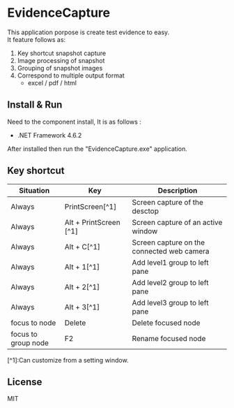 # EvidenceCapture

This application porpose is create test evidence to easy.<br/>
It feature follows as:

 1. Key shortcut snapshot capture
 2. Image processing of snapshot
 3. Grouping of snapshot images
 4. Correspond to multiple output format
    * excel / pdf / html

## Install & Run
Need to the component install, It is as follows :

* .NET Framework 4.6.2

After installed then run the "EvidenceCapture.exe" application.


## Key shortcut


|Situation|Key|Description|
|---|---|---|
|Always|PrintScreen\[^1]|Screen capture of the desctop|
|Always|Alt + PrintScreen \[^1]|Screen capture of an active window|
|Always|Alt + C\[^1]|Screen capture on the connected web camera|
|Always|Alt + 1\[^1]|Add level1 group to left pane|
|Always|Alt + 2\[^1]|Add level2 group to left pane|
|Always|Alt + 3\[^1]|Add level3 group to left pane|
|focus to node|Delete|Delete focused node|
|focus to group node|F2|Rename focused node|


\[^1]:Can customize from a setting window.


## License
MIT